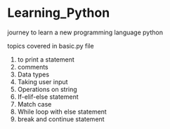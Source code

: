 # Learning_Python
journey to learn a new programming language python


topics covered in basic.py file 
1. to print a statement
2. comments
3. Data types
4. Taking user input
5. Operations on string
6. If-elif-else statement
7. Match case
8. While loop with else statement
9. break and continue statement